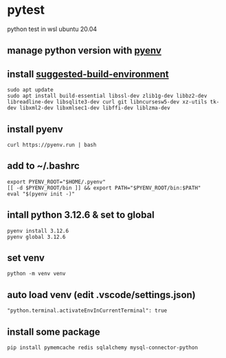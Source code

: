 # pytest
python test in wsl ubuntu 20.04

## manage python version with [pyenv](https://github.com/pyenv/pyenv)

## install [suggested-build-environment](https://github.com/pyenv/pyenv/wiki#suggested-build-environment)

    sudo apt update
    sudo apt install build-essential libssl-dev zlib1g-dev libbz2-dev libreadline-dev libsqlite3-dev curl git libncursesw5-dev xz-utils tk-dev libxml2-dev libxmlsec1-dev libffi-dev liblzma-dev

## install pyenv

    curl https://pyenv.run | bash

## add to ~/.bashrc

    export PYENV_ROOT="$HOME/.pyenv"
    [[ -d $PYENV_ROOT/bin ]] && export PATH="$PYENV_ROOT/bin:$PATH"
    eval "$(pyenv init -)"

## intall python 3.12.6 & set to global

    pyenv install 3.12.6
    pyenv global 3.12.6

## set venv

    python -m venv venv

## auto load venv (edit .vscode/settings.json)

    "python.terminal.activateEnvInCurrentTerminal": true

## install some package
    pip install pymemcache redis sqlalchemy mysql-connector-python
